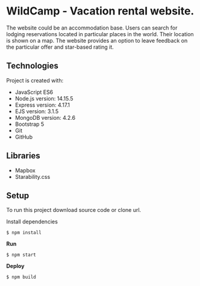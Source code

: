 # WildCamp - Vacation rental website.

The website could be an accommodation base. Users can search for lodging reservations located in particular places in the world. Their location is shown on a map. The website provides an option to leave feedback on the particular offer and star-based rating it.

## Technologies
Project is created with:

- JavaScript ES6
- Node.js version: 14.15.5
- Express version: 4.17.1
- EJS version: 3.1.5
- MongoDB version: 4.2.6
- Bootstrap 5
- Git
- GitHub

## Libraries

- Mapbox
- Starability.css

## Setup
To run this project download source code or clone url.

Install dependencies
```
$ npm install
```
**Run**
```
$ npm start
```
**Deploy**
```
$ npm build
```
